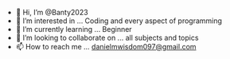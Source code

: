 - 👋 Hi, I’m @Banty2023
- 👀 I’m interested in ... Coding and every aspect of programming
- 🌱 I’m currently learning ... Beginner
- 💞️ I’m looking to collaborate on ... all subjects and topics
- 📫 How to reach me ... danielmwisdom097@gmail.com

<!---
Banty2023/Banty2023 is a ✨ special ✨ repository because its `README.md` (this file) appears on your GitHub profile.
You can click the Preview link to take a look at your changes.
--->

